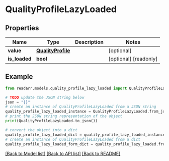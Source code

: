 # QualityProfileLazyLoaded


## Properties

Name | Type | Description | Notes
------------ | ------------- | ------------- | -------------
**value** | [**QualityProfile**](QualityProfile.md) |  | [optional] 
**is_loaded** | **bool** |  | [optional] [readonly] 

## Example

```python
from readarr.models.quality_profile_lazy_loaded import QualityProfileLazyLoaded

# TODO update the JSON string below
json = "{}"
# create an instance of QualityProfileLazyLoaded from a JSON string
quality_profile_lazy_loaded_instance = QualityProfileLazyLoaded.from_json(json)
# print the JSON string representation of the object
print(QualityProfileLazyLoaded.to_json())

# convert the object into a dict
quality_profile_lazy_loaded_dict = quality_profile_lazy_loaded_instance.to_dict()
# create an instance of QualityProfileLazyLoaded from a dict
quality_profile_lazy_loaded_form_dict = quality_profile_lazy_loaded.from_dict(quality_profile_lazy_loaded_dict)
```
[[Back to Model list]](../README.md#documentation-for-models) [[Back to API list]](../README.md#documentation-for-api-endpoints) [[Back to README]](../README.md)


